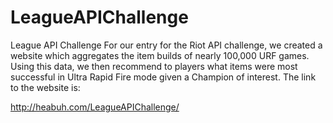 # LeagueAPIChallenge
League API Challenge
For our entry for the Riot API challenge, we created a website which aggregates the item builds of nearly 100,000 URF games. Using this data, we then recommend to players what items were most successful in Ultra Rapid Fire mode given a Champion of interest. The link to the website is:

http://heabuh.com/LeagueAPIChallenge/
